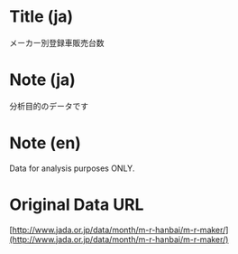 # Title (ja)

メーカー別登録車販売台数

# Note (ja)

分析目的のデータです

# Note (en)

Data for analysis purposes ONLY.

# Original Data URL

[http://www.jada.or.jp/data/month/m-r-hanbai/m-r-maker/](http://www.jada.or.jp/data/month/m-r-hanbai/m-r-maker/)

